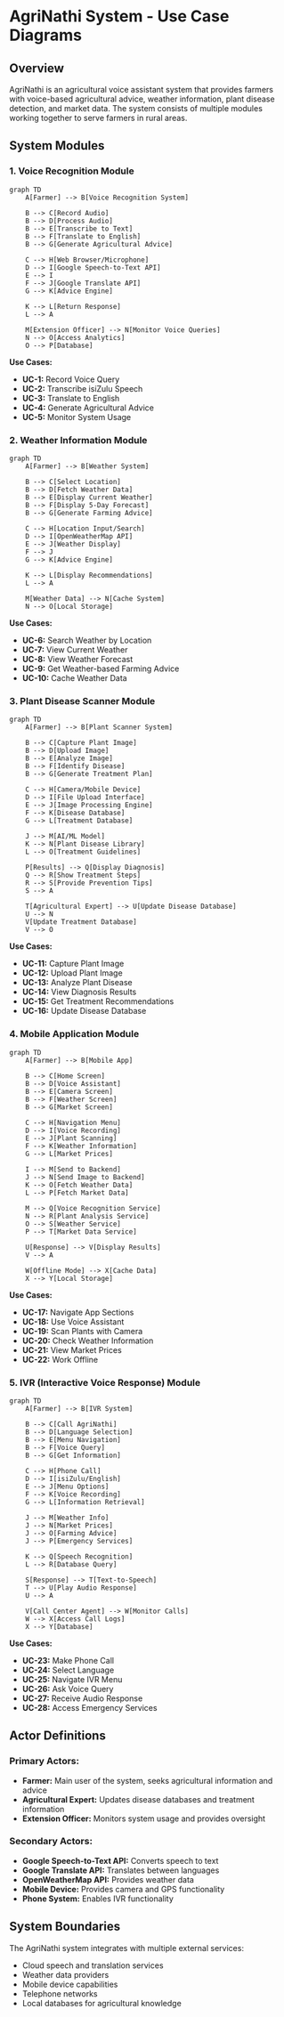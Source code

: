 # AgriNathi System - Use Case Diagrams

## Overview
AgriNathi is an agricultural voice assistant system that provides farmers with voice-based agricultural advice, weather information, plant disease detection, and market data. The system consists of multiple modules working together to serve farmers in rural areas.

## System Modules

### 1. Voice Recognition Module

```mermaid
graph TD
    A[Farmer] --> B[Voice Recognition System]

    B --> C[Record Audio]
    B --> D[Process Audio]
    B --> E[Transcribe to Text]
    B --> F[Translate to English]
    B --> G[Generate Agricultural Advice]

    C --> H[Web Browser/Microphone]
    D --> I[Google Speech-to-Text API]
    E --> I
    F --> J[Google Translate API]
    G --> K[Advice Engine]

    K --> L[Return Response]
    L --> A

    M[Extension Officer] --> N[Monitor Voice Queries]
    N --> O[Access Analytics]
    O --> P[Database]
```

**Use Cases:**
- **UC-1:** Record Voice Query
- **UC-2:** Transcribe isiZulu Speech
- **UC-3:** Translate to English
- **UC-4:** Generate Agricultural Advice
- **UC-5:** Monitor System Usage

### 2. Weather Information Module

```mermaid
graph TD
    A[Farmer] --> B[Weather System]

    B --> C[Select Location]
    B --> D[Fetch Weather Data]
    B --> E[Display Current Weather]
    B --> F[Display 5-Day Forecast]
    B --> G[Generate Farming Advice]

    C --> H[Location Input/Search]
    D --> I[OpenWeatherMap API]
    E --> J[Weather Display]
    F --> J
    G --> K[Advice Engine]

    K --> L[Display Recommendations]
    L --> A

    M[Weather Data] --> N[Cache System]
    N --> O[Local Storage]
```

**Use Cases:**
- **UC-6:** Search Weather by Location
- **UC-7:** View Current Weather
- **UC-8:** View Weather Forecast
- **UC-9:** Get Weather-based Farming Advice
- **UC-10:** Cache Weather Data

### 3. Plant Disease Scanner Module

```mermaid
graph TD
    A[Farmer] --> B[Plant Scanner System]

    B --> C[Capture Plant Image]
    B --> D[Upload Image]
    B --> E[Analyze Image]
    B --> F[Identify Disease]
    B --> G[Generate Treatment Plan]

    C --> H[Camera/Mobile Device]
    D --> I[File Upload Interface]
    E --> J[Image Processing Engine]
    F --> K[Disease Database]
    G --> L[Treatment Database]

    J --> M[AI/ML Model]
    K --> N[Plant Disease Library]
    L --> O[Treatment Guidelines]

    P[Results] --> Q[Display Diagnosis]
    Q --> R[Show Treatment Steps]
    R --> S[Provide Prevention Tips]
    S --> A

    T[Agricultural Expert] --> U[Update Disease Database]
    U --> N
    V[Update Treatment Database]
    V --> O
```

**Use Cases:**
- **UC-11:** Capture Plant Image
- **UC-12:** Upload Plant Image
- **UC-13:** Analyze Plant Disease
- **UC-14:** View Diagnosis Results
- **UC-15:** Get Treatment Recommendations
- **UC-16:** Update Disease Database

### 4. Mobile Application Module

```mermaid
graph TD
    A[Farmer] --> B[Mobile App]

    B --> C[Home Screen]
    B --> D[Voice Assistant]
    B --> E[Camera Screen]
    B --> F[Weather Screen]
    B --> G[Market Screen]

    C --> H[Navigation Menu]
    D --> I[Voice Recording]
    E --> J[Plant Scanning]
    F --> K[Weather Information]
    G --> L[Market Prices]

    I --> M[Send to Backend]
    J --> N[Send Image to Backend]
    K --> O[Fetch Weather Data]
    L --> P[Fetch Market Data]

    M --> Q[Voice Recognition Service]
    N --> R[Plant Analysis Service]
    O --> S[Weather Service]
    P --> T[Market Data Service]

    U[Response] --> V[Display Results]
    V --> A

    W[Offline Mode] --> X[Cache Data]
    X --> Y[Local Storage]
```

**Use Cases:**
- **UC-17:** Navigate App Sections
- **UC-18:** Use Voice Assistant
- **UC-19:** Scan Plants with Camera
- **UC-20:** Check Weather Information
- **UC-21:** View Market Prices
- **UC-22:** Work Offline

### 5. IVR (Interactive Voice Response) Module

```mermaid
graph TD
    A[Farmer] --> B[IVR System]

    B --> C[Call AgriNathi]
    B --> D[Language Selection]
    B --> E[Menu Navigation]
    B --> F[Voice Query]
    B --> G[Get Information]

    C --> H[Phone Call]
    D --> I[isiZulu/English]
    E --> J[Menu Options]
    F --> K[Voice Recording]
    G --> L[Information Retrieval]

    J --> M[Weather Info]
    J --> N[Market Prices]
    J --> O[Farming Advice]
    J --> P[Emergency Services]

    K --> Q[Speech Recognition]
    L --> R[Database Query]

    S[Response] --> T[Text-to-Speech]
    T --> U[Play Audio Response]
    U --> A

    V[Call Center Agent] --> W[Monitor Calls]
    W --> X[Access Call Logs]
    X --> Y[Database]
```

**Use Cases:**
- **UC-23:** Make Phone Call
- **UC-24:** Select Language
- **UC-25:** Navigate IVR Menu
- **UC-26:** Ask Voice Query
- **UC-27:** Receive Audio Response
- **UC-28:** Access Emergency Services

## Actor Definitions

### Primary Actors:
- **Farmer:** Main user of the system, seeks agricultural information and advice
- **Agricultural Expert:** Updates disease databases and treatment information
- **Extension Officer:** Monitors system usage and provides oversight

### Secondary Actors:
- **Google Speech-to-Text API:** Converts speech to text
- **Google Translate API:** Translates between languages
- **OpenWeatherMap API:** Provides weather data
- **Mobile Device:** Provides camera and GPS functionality
- **Phone System:** Enables IVR functionality

## System Boundaries

The AgriNathi system integrates with multiple external services:
- Cloud speech and translation services
- Weather data providers
- Mobile device capabilities
- Telephone networks
- Local databases for agricultural knowledge